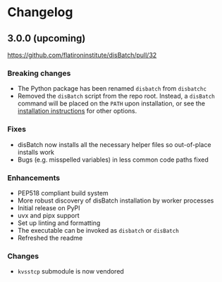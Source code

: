 # Changelog

## 3.0.0 (upcoming)

https://github.com/flatironinstitute/disBatch/pull/32

### Breaking changes
- The Python package has been renamed `disbatch` from `disbatchc`
- Removed the `disBatch` script from the repo root. Instead, a `disBatch` command will be placed on the `PATH` upon installation, or see the [installation instructions](Readme.md#Installation) for other options.

### Fixes
- disBatch now installs all the necessary helper files so out-of-place installs work
- Bugs (e.g. misspelled variables) in less common code paths fixed

### Enhancements
- PEP518 compliant build system
- More robust discovery of disBatch installation by worker processes
- Initial release on PyPI
- uvx and pipx support
- Set up linting and formatting
- The executable can be invoked as `disbatch` or `disBatch`
- Refreshed the readme

### Changes
- `kvsstcp` submodule is now vendored
